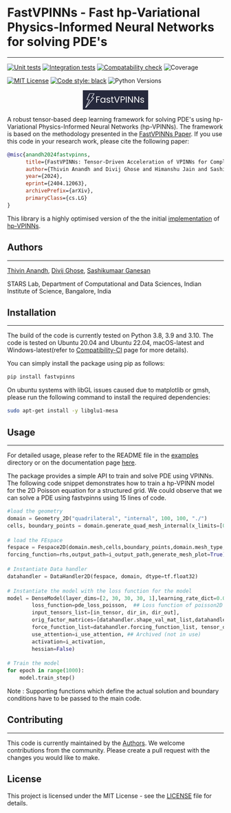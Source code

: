 # FastVPINNs - Fast hp-Variational Physics-Informed Neural Networks for solving PDE's
--- 
[![Unit tests](https://github.com/cmgcds/fastvpinns/actions/workflows/unit-tests.yml/badge.svg)](https://github.com/cmgcds/fastvpinns/actions/workflows/unit-tests.yml)
[![Integration tests](https://github.com/cmgcds/fastvpinns/actions/workflows/integration-tests.yml/badge.svg)](https://github.com/cmgcds/fastvpinns/actions/workflows/integration-tests.yml)
[![Compatability check](https://github.com/cmgcds/fastvpinns/actions/workflows/compatibility-tests.yml/badge.svg)](https://github.com/cmgcds/fastvpinns/actions/workflows/compatibility-tests.yml)
![Coverage](https://img.shields.io/badge/Coverage-92%25-brightgreen)

[![MIT License](https://img.shields.io/badge/License-MIT-blue.svg)](https://opensource.org/licenses/MIT)
[![Code style: black](https://img.shields.io/badge/code%20style-black-000000.svg)](https://github.com/psf/black)
![Python Versions](https://img.shields.io/badge/python-3.8%20|%203.9%20|%203.10%20|%203.11-blue)

<img src="Fastvpinns_logo.png" alt="Fastvpinns Logo" style="display: block; margin-left: auto; margin-right: auto; width: 30%">


A robust tensor-based deep learning framework for solving PDE's using hp-Variational Physics-Informed Neural Networks (hp-VPINNs). The framework is based on the methodology presented in the [FastVPINNs Paper](https://arxiv.org/abs/2404.12063). If you use this code in your research work, please cite the following paper:
```bibtex
@misc{anandh2024fastvpinns,
      title={FastVPINNs: Tensor-Driven Acceleration of VPINNs for Complex Geometries}, 
      author={Thivin Anandh and Divij Ghose and Himanshu Jain and Sashikumaar Ganesan},
      year={2024},
      eprint={2404.12063},
      archivePrefix={arXiv},
      primaryClass={cs.LG}
}
```

This library is a highly optimised version of the the initial [implementation](https://github.com/ehsankharazmi/hp-VPINNs) of [hp-VPINNs](https://arxiv.org/abs/2003.05385).

## Authors
---

[Thivin Anandh](https://github.com/thivinanandh), [Divij Ghose](https://divijghose.github.io/), [Sashikumaar Ganesan](https://cds.iisc.ac.in/faculty/sashi)

STARS Lab, Department of Computational and Data Sciences, Indian Institute of Science, Bangalore, India

## Installation
---

The build of the code is currently tested on Python 3.8, 3.9 and 3.10. The code is tested on Ubuntu 20.04 and Ubuntu 22.04, macOS-latest and Windows-latest(refer to [Compatibility-CI](https://github.com/cmgcds/fastvpinns/actions/workflows/integration-tests.yml) page for more details).

You can simply install the package using pip as follows:

```bash
pip install fastvpinns
```

 On ubuntu systems with libGL issues caused due to matplotlib or gmsh, please run the following command to install the required dependencies:
```bash
sudo apt-get install -y libglu1-mesa 
```

## Usage
---

For detailed usage, please refer to the README file in the [examples](examples) directory or on the documentation page [here](https://cmgcds.github.io/fastvpinns/).

The package provides a simple API to train and solve PDE using VPINNs. The following code snippet demonstrates how to train a hp-VPINN model for the 2D Poisson equation for a structured grid. We could observe that we can solve a PDE using fastvpinns using 15 lines of code.

```python
#load the geometry 
domain = Geometry_2D("quadrilateral", "internal", 100, 100, "./")
cells, boundary_points = domain.generate_quad_mesh_internal(x_limits=[0, 1],y_limits=[0, 1],n_cells_x=4, n_cells_y=4, num_boundary_points=400)

# load the FEspace
fespace = Fespace2D(domain.mesh,cells,boundary_points,domain.mesh_type,fe_order=5,fe_type="jacobi",quad_order=5,quad_type="legendre", fe_transformation_type="bilinear",bound_function_dict=bound_function_dict,bound_condition_dict=bound_condition_dict,
forcing_function=rhs,output_path=i_output_path,generate_mesh_plot=True)

# Instantiate Data handler 
datahandler = DataHandler2D(fespace, domain, dtype=tf.float32)

# Instantiate the model with the loss function for the model 
model = DenseModel(layer_dims=[2, 30, 30, 30, 1],learning_rate_dict=0.01,params_dict=params_dict,
        loss_function=pde_loss_poisson,  ## Loss function of poisson2D
        input_tensors_list=[in_tensor, dir_in, dir_out],
        orig_factor_matrices=[datahandler.shape_val_mat_list,datahandler.grad_x_mat_list, datahandler.grad_y_mat_list],
        force_function_list=datahandler.forcing_function_list, tensor_dtype=tf.float32,
        use_attention=i_use_attention, ## Archived (not in use)
        activation=i_activation,
        hessian=False)

# Train the model
for epoch in range(1000):
    model.train_step()
```

Note : Supporting functions which define the actual solution and boundary conditions have to be passed to the main code.

## Contributing
---
This code is currently maintained by the [Authors](#authors). We welcome contributions from the community. Please create a pull request with the changes you would like to make.

## License
This project is licensed under the MIT License - see the [LICENSE](LICENSE) file for details. 